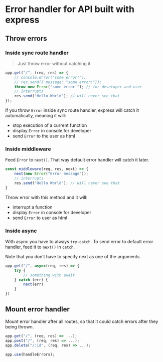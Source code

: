 # Error handler for API built with express

## Throw errors
### Inside sync route handler

> Just throw error without catching it

```javascript
app.get("/", (req, res) => {
    // console.error("some error!");
    // res.send({ message: "some error!"});
    throw new Error("some error!"); // for developer and user
    // interrupts
    res.send("Hello World"); // will never see that
});
```

If you throw `Error` inside sync route handler, express will catch it automatically, meaning it will:

- stop execution of a current function
- display `Error` in console for developer
- send `Error` to the user as html

### Inside middleware

Feed `Error` to `next()`. That way default error handler will catch it later.

```javascript
const middleware(req, res, next) => {
    next(new Error("Error message"));
    // interrupts
    res.send("Hello World"); // will never see that
}
```

Throw error with this method and it will:

- interrupt a function
- display `Error` in console for developer
- send `Error` to user as html

### Inside async
With async you have to always `try-catch`. To send error to default error handler, feed it to `next()` in `catch`.

Note that you don’t have to specify next as one of the arguments.

```javascript
app.get("/", async(req, res) => {
    try {
        // something with await
    } catch (err) {
        next(err)
    }
})
```

## Mount error handler

Mount error handler after all routes, so that it could catch errors after they being thrown.

```javascript
app.get("/", (req, res) => ...);
app.post("/", (req, res) => ...);
app.delete("/:id", (req, res) => ...);

app.use(handleErrors);
```
